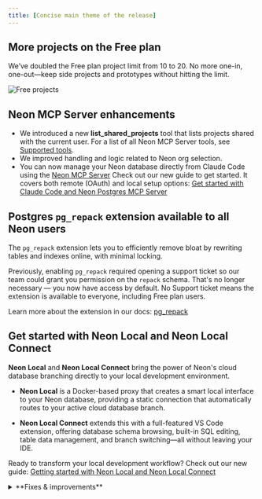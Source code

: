 ```yaml
---
title: [Concise main theme of the release]
---
```


## More projects on the Free plan

We’ve doubled the Free plan project limit from 10 to 20. No more one-in, one-out—keep side projects and prototypes without hitting the limit.

![Free projects](/docs/changelog/free_projects.png)

## Neon MCP Server enhancements

- We introduced a new **list_shared_projects** tool that lists projects shared with the current user. For a list of all Neon MCP Server tools, see [Supported tools](/docs/ai/neon-mcp-server#supported-actions-tools).
- We improved handling and logic related to Neon org selection.
- You can now manage your Neon database directly from Claude Code using the [Neon MCP Server](https://github.com/neondatabase/mcp-server-neon) Check out our new guide to get started. It covers both remote (OAuth) and local setup options: [Get started with Claude Code and Neon Postgres MCP Server](/guides/claude-code-mcp-neon)

## Postgres `pg_repack` extension available to all Neon users

The `pg_repack` extension lets you to efficiently remove bloat by rewriting tables and indexes online, with minimal locking.

Previously, enabling `pg_repack` required opening a support ticket so our team could grant you permission on the `repack` schema. That's no longer necessary — you now have access by default. No Support ticket means the extension is available to everyone, including Free plan users.

Learn more about the extension in our docs: [pg_repack](/docs/extensions/pg_repack)

## Get started with Neon Local and Neon Local Connect

**Neon Local** and **Neon Local Connect** bring the power of Neon's cloud database branching directly to your local development environment.

- **Neon Local** is a Docker-based proxy that creates a smart local interface to your Neon database, providing a static connection that automatically routes to your active cloud database branch.

- **Neon Local Connect** extends this with a full-featured VS Code extension, offering database schema browsing, built-in SQL editing, table data management, and branch switching—all without leaving your IDE.

Ready to transform your local development workflow? Check out our new guide: [Getting started with Neon Local and Neon Local Connect](https://neon.com/guides/neon-local)

<details>

<summary>**Fixes & improvements**</summary>

- **Fixes**
  - Fixed the collapsible sidebar option in the Neon Console.
  - Fixed an issue with the Free plan compute usage widget, which resulted in an incorrect value being displayed.

</details>
